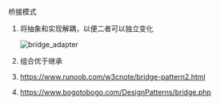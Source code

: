 桥接模式

1. 将抽象和实现解耦，以便二者可以独立变化

   ![bridge_adapter](https://www.bogotobogo.com/DesignPatterns/images/bridge/bridgediagram.png)

2. 组合优于继承

3. https://www.runoob.com/w3cnote/bridge-pattern2.html

4. https://www.bogotobogo.com/DesignPatterns/bridge.php

